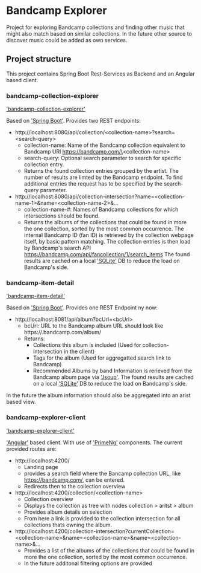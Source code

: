 # Bandcamp Explorer
Project for exploring Bandcamp collections and finding other music that might also match based on similar collections.
In the future other source to discover music could be added as own services.

## Project structure
This project contains Spring Boot Rest-Services as Backend and an Angular based client.

### bandcamp-collection-explorer
['bandcamp-collection-explorer'](bandcamp-collection-explorer)

Based on ['Spring Boot'](https://spring.io/projects/spring-boot).
Provides two REST endpoints:
* http://localhost:8080/api/collection/\<collection-name\>?search=\<search-query\>
	* collection-name: Name of the Bandcamp collection equivalent to Bandcamp URl https://bandcamp.com/\<collection-name\>
	* search-query: Optional search parameter to search for specific collection entry.
	* Returns the found collection entries grouped by the artist. The number of results are limted by the Bandcamp endpoint. To find additional entries the request has to be specified by the search-query parameter.
* http://localhost:8080/api/collection-intersection?name=\<collection-name-1\>&name=\<collection-name-2\>&...
	* collection-name-#: Names of Bandcamp collections for which intersections should be found.
    * Returns the albums of the collections that could be found in more the one collection, sorted by the most common occurrence.
The internal Bandcamp ID (fan ID) is retrieved by the collection webpage itself, by basic pattern matching.
The collection entries is then load by Bandcamp's search API https://bandcamp.com/api/fancollection/1/search_items
The found results are cached on a local ['SQLite'](https://sqlite.org/index.html) DB to reduce the load on Bandcamp's side.

### bandcamp-item-detail
['bandcamp-item-detail'](bandcamp-item-detail)

Based on ['Spring Boot'](https://spring.io/projects/spring-boot).
Provides one REST Endpoint ny now:
* http://localhost:8081/api/album?bcUrl=\<bcUrl\>
	* bcUrl: URL to the Bandcamp album URL should look like https://<artist>.bandcamp.com/album/<album>
	* Returns:
		* Collections this album is included (Used for collection-intersection in the client)
		* Tags for the album (Used for aggregatted search link to Bandcamp)
		* Recommended Albums by band
Information is rerieved from the Bandcamp album page via ['Jsoup'](https://jsoup.org/).
The found results are cached on a local ['SQLite'](https://sqlite.org/index.html) DB to reduce the load on Bandcamp's side.

In the future the album information should also be aggregated into an arist based view.

### bandcamp-explorer-client
['bandcamp-explorer-client'](bandcamp-explorer-client)

['Angular'](https://angular.dev/) based client. With use of ['PrimeNg'](https://primeng.org/) components.
The current provided routes are:
* http://localhost:4200/
	* Landing page
	* provides a search field where the Bancamp collection URL, like https://bandcamp.com/<collection-name>, can be entered.
	* Redirects then to the collection overview
* http://localhost:4200/collection/\<collection-name\>
	* Collection overview
	* Displays the collection as tree with nodes collection > aritst > album
	* Provides album details on selection
	* From here a link is provided to the collection intersection for all collections thats owning the album.
* http://localhost:4200/collection-intersection?currentCollection=\<collection-name\>&name=\<collection-name\>&name=\<collection-name\>&...
	* Provides a list of the albums of the collections that could be found in more the one collection, sorted by the most common occurrence.
	* In the future additonal filtering options are provided
